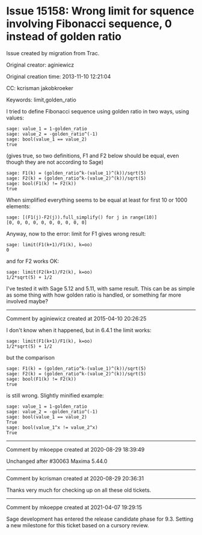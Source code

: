 # Issue 15158: Wrong limit for squence involving Fibonacci sequence, 0 instead of golden ratio

Issue created by migration from Trac.

Original creator: aginiewicz

Original creation time: 2013-11-10 12:21:04

CC:  kcrisman jakobkroeker

Keywords: limit,golden_ratio

I tried to define Fibonacci sequence using golden ratio in two ways, using values:

```
sage: value_1 = 1-golden_ratio
sage: value_2 = -golden_ratio^(-1)
sage: bool(value_1 == value_2)
true
```

(gives true, so two definitions, F1 and F2 below should be equal, even though they are not according to Sage)

```
sage: F1(k) = (golden_ratio^k-(value_1)^(k))/sqrt(5)
sage: F2(k) = (golden_ratio^k-(value_2)^(k))/sqrt(5)
sage: bool(F1(k) != F2(k))
true
```

When simplified everything seems to be equal at least for first 10 or 1000 elements:

```
sage: [(F1(j)-F2(j)).full_simplify() for j in range(10)]
[0, 0, 0, 0, 0, 0, 0, 0, 0, 0]
```


Anyway, now to the error: limit for F1 gives wrong result:

```
sage: limit(F1(k+1)/F1(k), k=oo)
0
```

and for F2 works OK:

```
sage: limit(F2(k+1)/F2(k), k=oo)
1/2*sqrt(5) + 1/2
```


I've tested it with Sage 5.12 and 5.11, with same result. This can be as simple as some thing with how golden ratio is handled, or something far more involved maybe?


---

Comment by aginiewicz created at 2015-04-10 20:26:25

I don't know when it happened, but in 6.4.1 the limit works:


```
sage: limit(F1(k+1)/F1(k), k=oo)
1/2*sqrt(5) + 1/2
```


but the comparison


```
sage: F1(k) = (golden_ratio^k-(value_1)^(k))/sqrt(5)
sage: F2(k) = (golden_ratio^k-(value_2)^(k))/sqrt(5)
sage: bool(F1(k) != F2(k))
true
```


is still wrong. Slightly minified example:


```
sage: value_1 = 1-golden_ratio
sage: value_2 = -golden_ratio^(-1)
sage: bool(value_1 == value_2)
True
sage: bool(value_1^x != value_2^x)
True
```



---

Comment by mkoeppe created at 2020-08-29 18:39:49

Unchanged after #30063 Maxima 5.44.0


---

Comment by kcrisman created at 2020-08-29 20:36:31

Thanks very much for checking up on all these old tickets.


---

Comment by mkoeppe created at 2021-04-07 19:29:15

Sage development has entered the release candidate phase for 9.3. Setting a new milestone for this ticket based on a cursory review.
